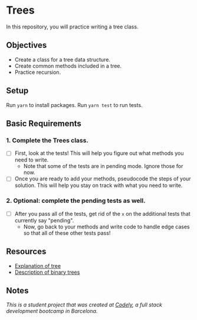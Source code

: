 # Trees

In this repository, you will practice writing a tree class.

## Objectives

  - Create a class for a tree data structure.
  - Create common methods included in a tree.
  - Practice recursion.

## Setup

Run `yarn` to install packages.
Run `yarn test` to run tests.

## Basic Requirements

### 1. Complete the Trees class.
  - [ ] First, look at the tests! This will help you
      figure out what methods you need to write.
      - Note that some of the tests are in pending
        mode. Ignore those for now.
  - [ ] Once you are ready to add your methods, pseudocode
      the steps of your solution. This will help you stay on
      track with what you need to write.

### 2. Optional: complete the pending tests as well.
  - [ ] After you pass all of the tests, get rid of the `x` on the
    additional tests that currently say "pending".
      - Now, go back to your methods and write code to handle
        edge cases so that all of these other tests pass!

## Resources
  - [Explanation of tree](https://medium.com/the-renaissance-developer/learning-tree-data-structure-27c6bb363051)
  - [Description of binary trees](https://www.cs.cmu.edu/~adamchik/15-121/lectures/Trees/trees.html)

## Notes
_This is a student project that was created at [Codely](http://codely.tech), a full stack development bootcamp in Barcelona._
